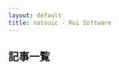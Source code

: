 ```yaml
---
layout: default
title: natsuic - Rui Software
---
```


## 記事一覧

<div id="note" />

<script type="text/javascript">
let viewXML = (xmlDocument) => {
    //XML形式に変換
    const parser = new DOMParser();
    const doc = parser.parseFromString(xmlDocument, "text/xml");
    let rss = doc.documentElement.getElementsByTagName("item");

    //HTMLタグの作成
    for(let i = 0;i < rss.length;i++){
        //RSSから取得したタイトルとリンク情報を格納
        let rssTitle = rss[i].getElementsByTagName("title")[0].textContent;
        let rssLink   = rss[i].getElementsByTagName("link")[0].textContent;

        //テンプレート文字列を使ってアンカータグを作成
        const tagString = `<a href="${rssLink}">${rssTitle}</a><br/>`;

        //body以下にアンカータグを挿入
        document.getElelemntbyId("note").insertAdjacentHTML('beforeend',tagString );
    }
};
const URL = 'https://note.com/todesmarz/rss';
fetch(URL)
.then( response => response.text())
.then( xmlData => viewXML(xmlData));
</script>
